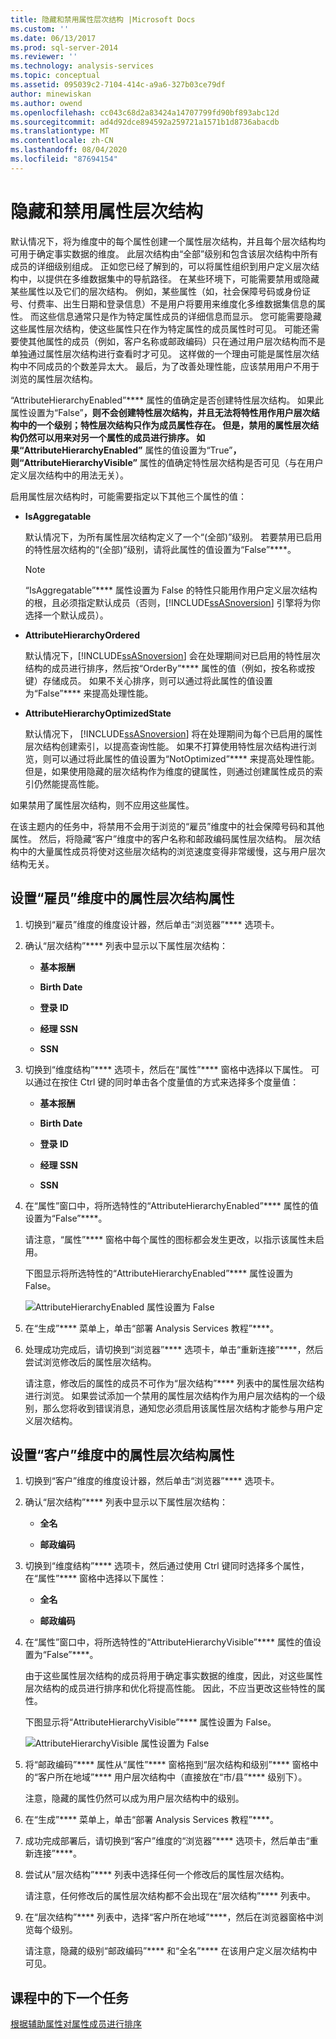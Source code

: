 ```yaml
---
title: 隐藏和禁用属性层次结构 |Microsoft Docs
ms.custom: ''
ms.date: 06/13/2017
ms.prod: sql-server-2014
ms.reviewer: ''
ms.technology: analysis-services
ms.topic: conceptual
ms.assetid: 095039c2-7104-414c-a9a6-327b03ce79df
author: minewiskan
ms.author: owend
ms.openlocfilehash: cc043c68d2a83424a14707799fd90bf893abc12d
ms.sourcegitcommit: ad4d92dce894592a259721a1571b1d8736abacdb
ms.translationtype: MT
ms.contentlocale: zh-CN
ms.lasthandoff: 08/04/2020
ms.locfileid: "87694154"
---
```

# <a name="hiding-and-disabling-attribute-hierarchies"></a>隐藏和禁用属性层次结构
  默认情况下，将为维度中的每个属性创建一个属性层次结构，并且每个层次结构均可用于确定事实数据的维度。 此层次结构由“全部”级别和包含该层次结构中所有成员的详细级别组成。 正如您已经了解到的，可以将属性组织到用户定义层次结构中，以提供在多维数据集中的导航路径。 在某些环境下，可能需要禁用或隐藏某些属性以及它们的层次结构。 例如，某些属性（如，社会保障号码或身份证号、付费率、出生日期和登录信息）不是用户将要用来维度化多维数据集信息的属性。 而这些信息通常只是作为特定属性成员的详细信息而显示。 您可能需要隐藏这些属性层次结构，使这些属性只在作为特定属性的成员属性时可见。 可能还需要使其他属性的成员（例如，客户名称或邮政编码）只在通过用户层次结构而不是单独通过属性层次结构进行查看时才可见。 这样做的一个理由可能是属性层次结构中不同成员的个数差异太大。 最后，为了改善处理性能，应该禁用用户不用于浏览的属性层次结构。

 “AttributeHierarchyEnabled”**** 属性的值确定是否创建特性层次结构。 如果此属性设置为“False”****，则不会创建特性层次结构，并且无法将特性用作用户层次结构中的一个级别；特性层次结构只作为成员属性存在。 但是，禁用的属性层次结构仍然可以用来对另一个属性的成员进行排序。 如果“AttributeHierarchyEnabled”**** 属性的值设置为“True”****，则“AttributeHierarchyVisible”**** 属性的值确定特性层次结构是否可见（与在用户定义层次结构中的用法无关）。

 启用属性层次结构时，可能需要指定以下其他三个属性的值：

-   **IsAggregatable**

     默认情况下，为所有属性层次结构定义了一个“(全部)”级别。 若要禁用已启用的特性层次结构的“(全部)”级别，请将此属性的值设置为“False”****。

    > [!NOTE]
    >  “IsAggregatable”**** 属性设置为 False 的特性只能用作用户定义层次结构的根，且必须指定默认成员（否则，[!INCLUDE[ssASnoversion](../includes/ssasnoversion-md.md)] 引擎将为你选择一个默认成员）。

-   **AttributeHierarchyOrdered**

     默认情况下，[!INCLUDE[ssASnoversion](../includes/ssasnoversion-md.md)] 会在处理期间对已启用的特性层次结构的成员进行排序，然后按“OrderBy”**** 属性的值（例如，按名称或按键）存储成员。 如果不关心排序，则可以通过将此属性的值设置为“False”**** 来提高处理性能。

-   **AttributeHierarchyOptimizedState**

     默认情况下， [!INCLUDE[ssASnoversion](../includes/ssasnoversion-md.md)] 将在处理期间为每个已启用的属性层次结构创建索引，以提高查询性能。 如果不打算使用特性层次结构进行浏览，则可以通过将此属性的值设置为“NotOptimized”**** 来提高处理性能。 但是，如果使用隐藏的层次结构作为维度的键属性，则通过创建属性成员的索引仍然能提高性能。

 如果禁用了属性层次结构，则不应用这些属性。

 在该主题内的任务中，将禁用不会用于浏览的“雇员”维度中的社会保障号码和其他属性。 然后，将隐藏“客户”维度中的客户名称和邮政编码属性层次结构。 层次结构中的大量属性成员将使对这些层次结构的浏览速度变得非常缓慢，这与用户层次结构无关。

## <a name="setting-attribute-hierarchy-properties-in-the-employee-dimension"></a>设置“雇员”维度中的属性层次结构属性

1.  切换到“雇员”维度的维度设计器，然后单击“浏览器”**** 选项卡。

2.  确认“层次结构”**** 列表中显示以下属性层次结构：

    -   **基本报酬**

    -   **Birth Date**

    -   **登录 ID**

    -   **经理 SSN**

    -   **SSN**

3.  切换到“维度结构”**** 选项卡，然后在“属性”**** 窗格中选择以下属性。 可以通过在按住 Ctrl 键的同时单击各个度量值的方式来选择多个度量值：

    -   **基本报酬**

    -   **Birth Date**

    -   **登录 ID**

    -   **经理 SSN**

    -   **SSN**

4.  在“属性”窗口中，将所选特性的“AttributeHierarchyEnabled”**** 属性的值设置为“False”****。

     请注意，“属性”**** 窗格中每个属性的图标都会发生更改，以指示该属性未启用。

     下图显示将所选特性的“AttributeHierarchyEnabled”**** 属性设置为 False。

     ![AttributeHierarchyEnabled 属性设置为 False](../../2014/tutorials/media/l4-hierarchyenabled-1.gif "AttributeHierarchyEnabled 属性设置为 False")

5.  在“生成”**** 菜单上，单击“部署 Analysis Services 教程”****。

6.  处理成功完成后，请切换到“浏览器”**** 选项卡，单击“重新连接”****，然后尝试浏览修改后的属性层次结构。

     请注意，修改后的属性的成员不可作为“层次结构”**** 列表中的属性层次结构进行浏览。 如果尝试添加一个禁用的属性层次结构作为用户层次结构的一个级别，那么您将收到错误消息，通知您必须启用该属性层次结构才能参与用户定义层次结构。

## <a name="setting-attribute-hierarchy-properties-in-the-customer-dimension"></a>设置“客户”维度中的属性层次结构属性

1.  切换到“客户”维度的维度设计器，然后单击“浏览器”**** 选项卡。

2.  确认“层次结构”**** 列表中显示以下属性层次结构：

    -   **全名**

    -   **邮政编码**

3.  切换到“维度结构”**** 选项卡，然后通过使用 Ctrl 键同时选择多个属性，在“属性”**** 窗格中选择以下属性：

    -   **全名**

    -   **邮政编码**

4.  在“属性”窗口中，将所选特性的“AttributeHierarchyVisible”**** 属性的值设置为“False”****。

     由于这些属性层次结构的成员将用于确定事实数据的维度，因此，对这些属性层次结构的成员进行排序和优化将提高性能。 因此，不应当更改这些特性的属性。

     下图显示将“AttributeHierarchyVisible”**** 属性设置为 False。

     ![AttributeHierarchyVisible 属性设置为 False](../../2014/tutorials/media/l4-hierarchyvisible-1.gif "AttributeHierarchyVisible 属性设置为 False")

5.  将“邮政编码”**** 属性从“属性”**** 窗格拖到“层次结构和级别”**** 窗格中的“客户所在地域”**** 用户层次结构中（直接放在“市/县”**** 级别下）。

     注意，隐藏的属性仍然可以成为用户层次结构中的级别。

6.  在“生成”**** 菜单上，单击“部署 Analysis Services 教程”****。

7.  成功完成部署后，请切换到“客户”维度的“浏览器”**** 选项卡，然后单击“重新连接”****。

8.  尝试从“层次结构”**** 列表中选择任何一个修改后的属性层次结构。

     请注意，任何修改后的属性层次结构都不会出现在“层次结构”**** 列表中。

9. 在“层次结构”**** 列表中，选择“客户所在地域”****，然后在浏览器窗格中浏览每个级别。

     请注意，隐藏的级别“邮政编码”**** 和“全名”**** 在该用户定义层次结构中可见。

## <a name="next-task-in-lesson"></a>课程中的下一个任务
 [根据辅助属性对属性成员进行排序](lesson-4-5-sorting-attribute-members-based-on-a-secondary-attribute.md)


